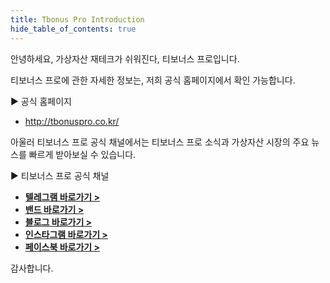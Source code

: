 ```yaml
---
title: Tbonus Pro Introduction
hide_table_of_contents: true
---
```




[//]: # (TP介绍)

안녕하세요,
가상자산 재테크가 쉬워진다, 티보너스 프로입니다.

티보너스 프로에 관한 자세한 정보는, 저희 공식 홈페이지에서 확인 가능합니다.

▶ 공식 홈페이지
- http://tbonuspro.co.kr/

아울러 티보너스 프로 공식 채널에서는 티보너스 프로 소식과 가상자산 시장의 주요 뉴스를 빠르게 받아보실 수 있습니다.

▶ 티보너스 프로 공식 채널

- **[텔레그램 바로가기 >](https://t.me/tbonuspro_notice)**
- **[밴드 바로가기 >](https://band.us/band/86696162)**
- **[블로그 바로가기 >](https://blog.naver.com/tbonuspro)**
- **[인스타그램 바로가기 >](https://www.instagram.com/tbonuspro/?hl=ko)**
- **[페이스북 바로가기 >](https://www.facebook.com/%ED%8B%B0%EB%B3%B4%EB%84%88%EC%8A%A4-%ED%94%84%EB%A1%9C-104745678808195)**

감사합니다.
